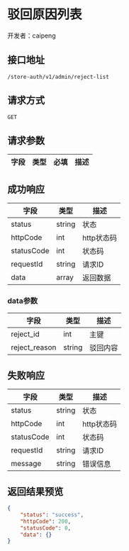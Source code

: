 # 驳回原因列表

开发者：caipeng

## 接口地址

`/store-auth/v1/admin/reject-list`

## 请求方式

`GET`

## 请求参数

| 字段            | 类型   | 必填 | 描述                                           |
| --------------- | ------ | ---- | ---------------------------------- |


## 成功响应

| 字段       | 类型   | 描述       |
| ---------- | ------ | ---------- |
| status     | string | 状态       |
| httpCode   | int    | http状态码 |
| statusCode | int    | 状态码     |
| requestId  | string | 请求ID     |
| data       | array  | 返回数据   |

### data参数
| 字段       | 类型   | 描述       |
| ---------- | ------ | ---------- |
| reject_id | int | 主键    |
| reject_reason | string | 驳回内容 |

## 失败响应

| 字段       | 类型   | 描述       |
| ---------- | ------ | ---------- |
| status     | string | 状态       |
| httpCode   | int    | http状态码 |
| statusCode | int    | 状态码     |
| requestId  | string | 请求ID     |
| message    | string | 错误信息   |

## 返回结果预览

```json
{
    "status": "success",
    "httpCode": 200,
    "statusCode": 0,
    "data": {}
}
```